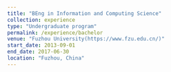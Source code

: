 ```yaml
---
title: "BEng in Information and Computing Science"
collection: experience
type: "Undergraduate program"
permalink: /experience/bachelor
venue: "Fuzhou University(https://www.fzu.edu.cn/)"
start_date: 2013-09-01
end_date: 2017-06-30
location: "Fuzhou, China"
---
```

